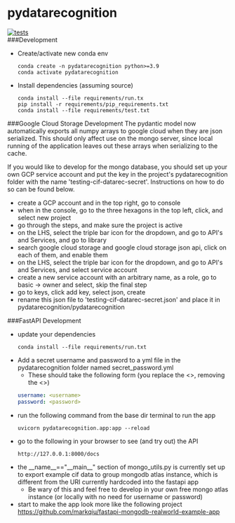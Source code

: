 # pydatarecognition

[![tests](https://circleci.com/github/Billingegroup/pydatarecognition.svg?style=shield&circle-token=b187a993ea69930d37388bf61dccaf499456a481)](<test>)  
###Development
- Create/activate new conda env
  ```shell
  conda create -n pydatarecognition python>=3.9
  conda activate pydatarecognition
  ```
- Install dependencies (assuming source)
  ```shell
  conda install --file requirements/run.tx
  pip install -r requirements/pip_requirements.txt
  conda install --file requirements/test.txt
  ```

###Google Cloud Storage Development
The pydantic model now automatically exports all numpy arrays to google cloud when they are json serialized.
This should only affect use on the mongo server, since local running of the application leaves out these arrays
when serializing to the cache.  
  
If you would like to develop for the mongo database, you should set up your own GCP service account and put the key
in the project's pydatarecognition folder with the name 'testing-cif-datarec-secret'. Instructions on how to do so 
can be found below.
- create a GCP account and in the top right, go to console
- when in the console, go to the three hexagons in the top left, click, and select new project
- go through the steps, and make sure the project is active
- on the LHS, select the triple bar icon for the dropdown, and go to API's and Services, and go to library
- search google cloud storage and google cloud storage json api, click on each of them, and enable them
- on the LHS, select the triple bar icon for the dropdown, and go to API's and Services, and select service account
- create a new service account with an arbitrary name, as a role, go to basic -> owner and select, skip the final step
- go to keys, click add key, select json, create
- rename this json file to 'testing-cif-datarec-secret.json' and place it in pydatarecognition/pydatarecognition
  
###FastAPI Development
- update your dependencies
  ```shell
  conda install --file requirements/run.txt
  ```
- Add a secret username and password to a yml file in the pydatarecognition folder named secret_password.yml
  - These should take the following form (you replace the <>, removing the <>)
  ```yaml
  username: <username>
  password: <password>
  ```
- run the following command from the base dir terminal to run the app
  ```shell
  uvicorn pydatarecognition.app:app --reload
  ```
- go to the following in your browser to see (and try out) the API
  ```shell
  http://127.0.0.1:8000/docs
  ```
- the \_\_name__=="\_\_main__" section of mongo_utils.py is currently set up to export example cif data to group mongodb
  atlas instance, which is different from the URI currently hardcoded into the fastapi app
  - Be wary of this and feel free to develop in your own free mongo atlas instance (or locally with no need for username
    or password)
- start to make the app look more like the following project https://github.com/markqiu/fastapi-mongodb-realworld-example-app
